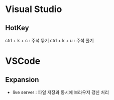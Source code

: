 # Visual Studio
## HotKey
ctrl + k + c : 주석 묶기
ctrl + k + u : 주석 풀기

# VSCode
## Expansion
- live server : 파일 저장과 동시에 브라우저 갱신 처리